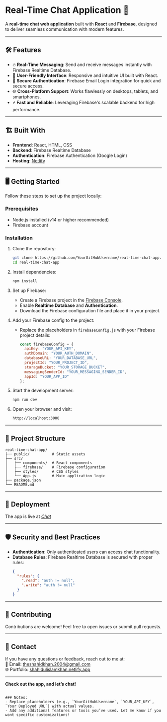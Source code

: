 # Real-Time Chat Application 🚀

A **real-time chat web application** built with **React** and **Firebase**, designed to deliver seamless communication with modern features.

---

## 🛠️ Features

- 🔥 **Real-Time Messaging**: Send and receive messages instantly with Firebase Realtime Database.
- 🎨 **User-Friendly Interface**: Responsive and intuitive UI built with React.
- 🔐 **Secure Authentication**: Firebase Email Login integration for quick and secure access.
- 🌐 **Cross-Platform Support**: Works flawlessly on desktops, tablets, and smartphones.
- ⚡ **Fast and Reliable**: Leveraging Firebase's scalable backend for high performance.

---

## 🏗️ Built With

- **Frontend**: React, HTML, CSS
- **Backend**: Firebase Realtime Database
- **Authentication**: Firebase Authentication (Google Login)
- **Hosting**: [Netlify](https://www.netlify.com/)

---

## 🖥️ Getting Started

Follow these steps to set up the project locally:

### Prerequisites
- Node.js installed (v14 or higher recommended)
- Firebase account

### Installation

1. Clone the repository:
   ```bash
   git clone https://github.com/YourGitHubUsername/real-time-chat-app.git
   cd real-time-chat-app
   ```

2. Install dependencies:
   ```bash
   npm install
   ```

3. Set up Firebase:
   - Create a Firebase project in the [Firebase Console](https://console.firebase.google.com/).
   - Enable **Realtime Database** and **Authentication**.
   - Download the Firebase configuration file and place it in your project.

4. Add your Firebase config to the project:
   - Replace the placeholders in `firebaseConfig.js` with your Firebase project details:
     ```javascript
     const firebaseConfig = {
       apiKey: "YOUR_API_KEY",
       authDomain: "YOUR_AUTH_DOMAIN",
       databaseURL: "YOUR_DATABASE_URL",
       projectId: "YOUR_PROJECT_ID",
       storageBucket: "YOUR_STORAGE_BUCKET",
       messagingSenderId: "YOUR_MESSAGING_SENDER_ID",
       appId: "YOUR_APP_ID"
     };
     ```

5. Start the development server:
   ```bash
   npm run dev
   ```

6. Open your browser and visit:  
   ```bash
   http://localhost:3000
   ```

---

## 📂 Project Structure

```
real-time-chat-app/
├── public/          # Static assets
├── src/
│   ├── components/  # React components
│   ├── firebase/    # Firebase configuration
│   ├── styles/      # CSS styles
│   └── App.js       # Main application logic
├── package.json
└── README.md
```

---

## 🚀 Deployment

The app is live at *[Chat](https://chat003.netlify.app/chat)*

---

## 🛡️ Security and Best Practices

- **Authentication**: Only authenticated users can access chat functionality.
- **Database Rules**: Firebase Realtime Database is secured with proper rules:
  ```json
  {
    "rules": {
      ".read": "auth != null",
      ".write": "auth != null"
    }
  }
  ```

---

## 🤝 Contributing

Contributions are welcome! Feel free to open issues or submit pull requests.

---

## 📧 Contact

If you have any questions or feedback, reach out to me at:  
📧 Email: [theshahidkhan.2004@gmail.com](mailto:theshahidkhan.2004@gmail.com)  
🌐 Portfolio: [shahidulislamkhan.netlify.app](https://shahidulislamkhan.netlify.app/)

---

**Check out the app, and let’s chat!**
```

### Notes:
- Replace placeholders (e.g., `YourGitHubUsername`, `YOUR_API_KEY`, `Your Deployed URL`) with actual values.
- Add any additional features or tools you’ve used. Let me know if you want specific customizations!
